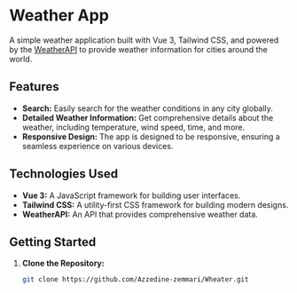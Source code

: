 # Weather App

A simple weather application built with Vue 3, Tailwind CSS, and powered by the [WeatherAPI](https://www.weatherapi.com/) to provide weather information for cities around the world.

## Features

- **Search:** Easily search for the weather conditions in any city globally.
- **Detailed Weather Information:** Get comprehensive details about the weather, including temperature, wind speed, time, and more.
- **Responsive Design:** The app is designed to be responsive, ensuring a seamless experience on various devices.

## Technologies Used

- **Vue 3:** A JavaScript framework for building user interfaces.
- **Tailwind CSS:** A utility-first CSS framework for building modern designs.
- **WeatherAPI:** An API that provides comprehensive weather data.

## Getting Started

1. **Clone the Repository:**

   ```bash
   git clone https://github.com/Azzedine-zemmari/Wheater.git
